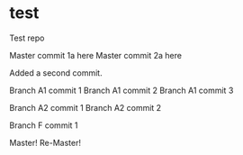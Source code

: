 # test
Test repo

Master commit 1a here
Master commit 2a here

Added a second commit.

Branch A1 commit 1
Branch A1 commit 2
Branch A1 commit 3

Branch A2 commit 1
Branch A2 commit 2

Branch F commit 1

Master!
Re-Master!

